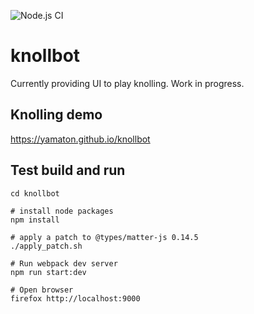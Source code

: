 ![Node.js CI](https://github.com/yamaton/knollbot/workflows/Node.js%20CI/badge.svg)

# knollbot

Currently providing UI to play knolling. Work in progress.


## Knolling demo

https://yamaton.github.io/knollbot



## Test build and run

```shell
cd knollbot

# install node packages
npm install

# apply a patch to @types/matter-js 0.14.5
./apply_patch.sh

# Run webpack dev server
npm run start:dev

# Open browser
firefox http://localhost:9000
```

